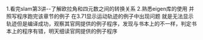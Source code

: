 1.看完slam第3讲--了解欧拉角和四元数之间的转换关系
2.熟悉eigen库的使用 并照写程序跑完该章节的例子 在3.71显示运动轨迹的例子中出现问题 就是无法显示轨迹但是编译成功，观察其官网提供的例子程序，发现与书本上的不一样，判定书本上的程序有错，明天细读官网提供的例子程序

